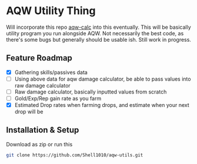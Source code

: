 # AQW Utility Thing
Will incorporate this repo [aqw-calc](https://github.com/Shell1010/aqw-calc) into this eventually. This will be basically utility program you run alongside AQW. Not necessarily the best code, as there's some bugs but generally should be usable ish. Still work in progress.

## Feature Roadmap
- [x] Gathering skills/passives data
- [ ] Using above data for aqw damage calculator, be able to pass values into raw damage calculator
- [ ] Raw damage calculator, basically inputted values from scratch
- [ ] Gold/Exp/Rep gain rate as you farm
- [x] Estimated Drop rates when farming drops, and estimate when your next drop will be

## Installation & Setup
Download as zip or run this
```sh
git clone https://github.com/Shell1010/aqw-utils.git
```

